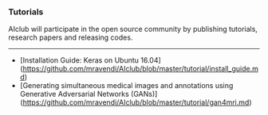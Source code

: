 ### Tutorials

AIclub will participate in the open source community by publishing tutorials, research papers and releasing codes. 

----------

* [Installation Guide: Keras on Ubuntu 16.04] (https://github.com/mravendi/AIclub/blob/master/tutorial/install_guide.md)
* [Generating simultaneous medical images and annotations using Generative Adversarial Networks (GANs)] (https://github.com/mravendi/AIclub/blob/master/tutorial/gan4mri.md)
